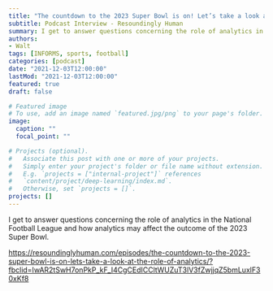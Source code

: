 ```yaml
---
title: "The countdown to the 2023 Super Bowl is on! Let’s take a look at the role of analytics."
subtitle: Podcast Interview - Resoundingly Human
summary: I get to answer questions concerning the role of analytics in the National Football League and how analytics may affect the outcome of the 2023 Super Bowl.
authors:
- Walt
tags: [INFORMS, sports, football]
categories: [podcast]
date: "2021-12-03T12:00:00"
lastMod: "2021-12-03T12:00:00"
featured: true
draft: false

# Featured image
# To use, add an image named `featured.jpg/png` to your page's folder. 
image:
  caption: ""
  focal_point: ""

# Projects (optional).
#   Associate this post with one or more of your projects.
#   Simply enter your project's folder or file name without extension.
#   E.g. `projects = ["internal-project"]` references 
#   `content/project/deep-learning/index.md`.
#   Otherwise, set `projects = []`.
projects: []
---
```


I get to answer questions concerning the role of analytics in the National Football League and how analytics may affect the outcome of the 2023 Super Bowl.

https://resoundinglyhuman.com/episodes/the-countdown-to-the-2023-super-bowl-is-on-lets-take-a-look-at-the-role-of-analytics/?fbclid=IwAR2tSwH7onPkP_kF_I4CgCEdICCltWUZuT3lV3fZwjjqZ5bmLuxlF30xKf8